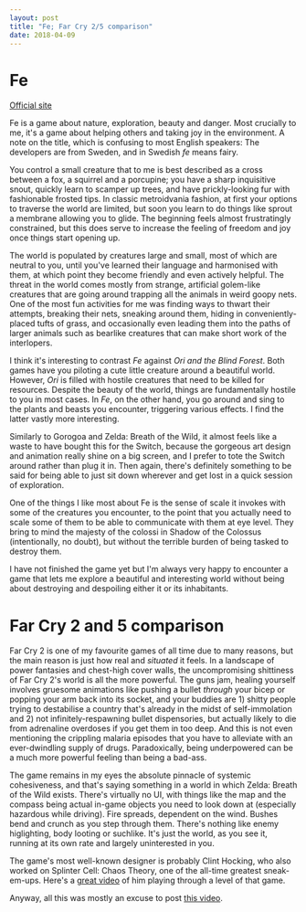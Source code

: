 ```yaml
---
layout: post
title: "Fe; Far Cry 2/5 comparison"
date: 2018-04-09
---
```


Fe
==

[Official site](https://www.ea.com/games/fe)

Fe is a game about nature, exploration, beauty and danger. Most crucially to me, it's a game about helping others and taking joy in the environment. A note on the title, which is confusing to most English speakers: The developers are from Sweden, and in Swedish *fe* means fairy.

You control a small creature that to me is best described as a cross between a fox, a squirrel and a porcupine; you have a sharp inquisitive snout, quickly learn to scamper up trees, and have prickly-looking fur with fashionable frosted tips. In classic metroidvania fashion, at first your options to traverse the world are limited, but soon you learn to do things like sprout a membrane allowing you to glide. The beginning feels almost frustratingly constrained, but this does serve to increase the feeling of freedom and joy once things start opening up.

The world is populated by creatures large and small, most of which are neutral to you, until you've learned their language and harmonised with them, at which point they become friendly and even actively helpful. The threat in the world comes mostly from strange, artificial golem-like creatures that are going around trapping all the animals in weird goopy nets. One of the most fun activities for me was finding ways to thwart their attempts, breaking their nets, sneaking around them, hiding in conveniently-placed tufts of grass, and occasionally even leading them into the paths of larger animals such as bearlike creatures that can make short work of the interlopers.

I think it's interesting to contrast *Fe* against *Ori and the Blind Forest*. Both games have you piloting a cute little creature around a beautiful world. However, *Ori* is filled with hostile creatures that need to be killed for resources. Despite the beauty of the world, things are fundamentally hostile to you in most cases. In *Fe*, on the other hand, you go around and sing to the plants and beasts you encounter, triggering various effects. I find the latter vastly more interesting.

Similarly to Gorogoa and Zelda: Breath of the Wild, it almost feels like a waste to have bought this for the Switch, because the gorgeous art design and animation really shine on a big screen, and I prefer to tote the Switch around rather than plug it in. Then again, there's definitely something to be said for being able to just sit down wherever and get lost in a quick session of exploration. 

One of the things I like most about Fe is the sense of scale it invokes with some of the creatures you encounter, to the point that you actually need to scale some of them to be able to communicate with them at eye level. They bring to mind the majesty of the colossi in Shadow of the Colossus (intentionally, no doubt), but without the terrible burden of being tasked to destroy them.

I have not finished the game yet but I'm always very happy to encounter a game that lets me explore a beautiful and interesting world without being about destroying and despoiling either it or its inhabitants.

Far Cry 2 and 5 comparison
==========================

Far Cry 2 is one of my favourite games of all time due to many reasons, but the main reason is just how real and *situated* it feels. In a landscape of power fantasies and chest-high cover walls, the uncompromising shittiness of Far Cry 2's world is all the more powerful. The guns jam, healing yourself involves gruesome animations like pushing a bullet *through* your bicep or popping your arm back into its socket, and your buddies are 1) shitty people trying to destabilise a country that's already in the midst of self-immolation and 2) not infinitely-respawning bullet dispensories, but actually likely to die from adrenaline overdoses if you get them in too deep. And this is not even mentioning the crippling malaria episodes that you have to alleviate with an ever-dwindling supply of drugs. Paradoxically, being underpowered can be a much more powerful feeling than being a bad-ass.

The game remains in my eyes the absolute pinnacle of systemic cohesiveness, and that's saying something in a world in which Zelda: Breath of the Wild exists. There's virtually no UI, with things like the map and the compass being actual in-game objects you need to look down at (especially hazardous while driving). Fire spreads, dependent on the wind. Bushes bend and crunch as you step through them. There's nothing like enemy higlighting, body looting or suchlike. It's just the world, as you see it, running at its own rate and largely uninterested in you. 

The game's most well-known designer is probably Clint Hocking, who also worked on Splinter Cell: Chaos Theory, one of the all-time greatest sneak-em-ups. Here's a [great video](https://www.youtube.com/watch?v=TMhgNi7X53c) of him playing through a level of that game.

Anyway, all this was mostly an excuse to post [this video](https://www.youtube.com/watch?v=FCeEvQ68jY8).

